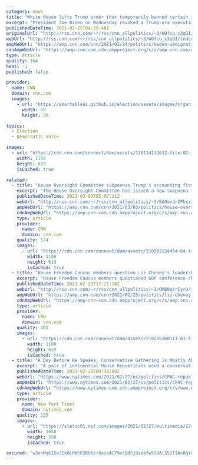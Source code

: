 ```yaml
---
category: news
title: "White House lifts Trump order that temporarily banned certain immigrant visas during pandemic"
excerpt: "President Joe Biden on Wednesday revoked a Trump-era executive order that temporarily banned some immigrant visas during the coronavirus pandemic\n    \n"
publishedDateTime: 2021-02-25T04:29:40Z
originalUrl: "http://rss.cnn.com/~r/rss/cnn_allpolitics/~3/WOfcu_s3qGI/index.html"
webUrl: "http://rss.cnn.com/~r/rss/cnn_allpolitics/~3/WOfcu_s3qGI/index.html"
ampWebUrl: "https://amp.cnn.com/cnn/2021/02/24/politics/biden-immigration-coronavirus-pandemic/index.html"
cdnAmpWebUrl: "https://amp-cnn-com.cdn.ampproject.org/c/s/amp.cnn.com/cnn/2021/02/24/politics/biden-immigration-coronavirus-pandemic/index.html"
type: article
quality: 164
heat: -1
published: false

provider:
  name: CNN
  domain: cnn.com
  images:
    - url: "https://smartableai.github.io/election/assets/images/organizations/cnn.com-50x50.jpg"
      width: 50
      height: 50

topics:
  - Election
  - Democratic Voice

images:
  - url: "https://cdn.cnn.com/cnnnext/dam/assets/210114132612-file-02-joe-biden-november-2020-super-tease.jpg"
    width: 1100
    height: 619
    isCached: true

related:
  - title: "House Oversight Committee subpoenas Trump's accounting firm Mazars again"
    excerpt: "The House Oversight Committee has issued a new subpoena to accounting firm Mazars USA for a wide swath of records related to former President Donald Trump, which would likely include the ex-President's tax returns.\n    \n"
    publishedDateTime: 2021-03-03T05:07:31Z
    webUrl: "http://rss.cnn.com/~r/rss/cnn_allpolitics/~3/BAOmvarZPks/index.html"
    ampWebUrl: "https://amp.cnn.com/cnn/2021/03/03/politics/house-oversight-committee-subpoenas-trump-mazars/index.html"
    cdnAmpWebUrl: "https://amp-cnn-com.cdn.ampproject.org/c/s/amp.cnn.com/cnn/2021/03/03/politics/house-oversight-committee-subpoenas-trump-mazars/index.html"
    type: article
    provider:
      name: CNN
      domain: cnn.com
    quality: 174
    images:
      - url: "https://cdn.cnn.com/cnnnext/dam/assets/210302134454-04-trump-cpac-0228-super-tease.jpg"
        width: 1100
        height: 619
        isCached: true
  - title: "House Freedom Caucus members question Liz Cheney's leadership again after her latest Trump comments"
    excerpt: "House Freedom Caucus members questioned GOP conference chairwoman Liz Cheney's leadership — again — at a news conference Thursday after the Wyoming Republican congresswoman's comments that she believes former President Donald Trump shouldn't play a role in the Republican Party.\n    \n"
    publishedDateTime: 2021-02-25T17:21:14Z
    webUrl: "http://rss.cnn.com/~r/rss/cnn_allpolitics/~3/OM80qsrIyrQ/index.html"
    ampWebUrl: "https://amp.cnn.com/cnn/2021/02/25/politics/liz-cheney-house-freedom-caucus/index.html"
    cdnAmpWebUrl: "https://amp-cnn-com.cdn.ampproject.org/c/s/amp.cnn.com/cnn/2021/02/25/politics/liz-cheney-house-freedom-caucus/index.html"
    type: article
    provider:
      name: CNN
      domain: cnn.com
    quality: 161
    images:
      - url: "https://cdn.cnn.com/cnnnext/dam/assets/210205160111-01-liz-cheney-0203-super-tease.jpg"
        width: 1100
        height: 619
        isCached: true
  - title: "A Day Before He Speaks, Conservative Gathering Is Mostly About Trump"
    excerpt: "A pair of influential House Republicans used a conservative political gathering on Saturday to lavish praise on former President Donald J. Trump and, in ways subtle and direct, marginalize their G.O.P."
    publishedDateTime: 2021-02-28T00:38:00Z
    webUrl: "https://www.nytimes.com/2021/02/27/us/politics/CPAC-republicans-pompeo.html"
    ampWebUrl: "https://www.nytimes.com/2021/02/27/us/politics/CPAC-republicans-pompeo.amp.html"
    cdnAmpWebUrl: "https://www-nytimes-com.cdn.ampproject.org/c/s/www.nytimes.com/2021/02/27/us/politics/CPAC-republicans-pompeo.amp.html"
    type: article
    provider:
      name: New York Times
      domain: nytimes.com
    quality: 135
    images:
      - url: "https://static01.nyt.com/images/2021/02/27/multimedia/27cpac-1--mcarthy/merlin_184355526_eca39b8c-a3bd-40a2-b43e-8a7d415adc14-facebookJumbo.jpg"
        width: 1050
        height: 550
        isCached: true

secured: "w3e+Mq6IXwJEk8LHWcR3BUbz+0aiaAC79ec8dSj8szkfw5lUAlS52TIAoBqYXWy4faS7KQnuMAkN96sXbJi33Z5HLd7ZPGAVP94a7MErXTk4XZ7iKi4YdAPtVbDA0NCprl0LdvXy5z91BwSvuDdMaAPMJk+gxqaaDg6MxvdIA3/JK/QEGtRIqXJhUoeW490PmboV9aUpFVzWPQt6j0zldmbkk8fpGgslE8kxzC5ZqsnnSIA8zBWB0eM5AY6V3tN4I4AZAPYFy64Ejf6WMyL7Sl5OEEaS9PJ1kZLcnhqHxkHgVU009F+cOfyuhFEp4lKsYx6WIx4qIgJRs5jD0dM7xukrOxWR6BORcFSLqv4OvXc=;8eLYMCm6vrYHt5pqOexnYA=="
---
```


